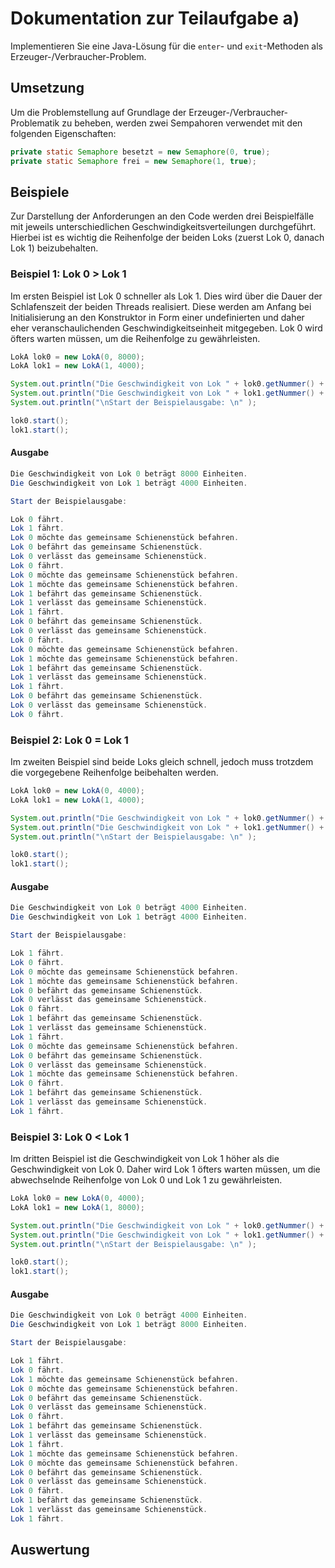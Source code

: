 # Dokumentation zur Teilaufgabe a)
Implementieren Sie eine Java-Lösung für die `enter`- und `exit`-Methoden als Erzeuger-/Verbraucher-Problem.

## Umsetzung
Um die Problemstellung auf Grundlage der Erzeuger-/Verbraucher-Problematik zu beheben, werden zwei Sempahoren verwendet 
mit den folgenden Eigenschaften:
```java
private static Semaphore besetzt = new Semaphore(0, true);
private static Semaphore frei = new Semaphore(1, true);
```

## Beispiele
Zur Darstellung der Anforderungen an den Code werden drei Beispielfälle mit jeweils unterschiedlichen 
Geschwindigkeitsverteilungen durchgeführt. Hierbei ist es wichtig die Reihenfolge der beiden Loks (zuerst Lok 0, danach 
Lok 1) beizubehalten.

### Beispiel 1: Lok 0 > Lok 1
Im ersten Beispiel ist Lok 0 schneller als Lok 1. Dies wird über die Dauer der Schlafenszeit der beiden Threads
realisiert. Diese werden am Anfang bei Initialisierung an den Konstruktor in Form einer undefinierten und daher eher
veranschaulichenden Geschwindigkeitseinheit mitgegeben. Lok 0 wird öfters warten müssen, um die Reihenfolge zu
gewährleisten.

```java
LokA lok0 = new LokA(0, 8000);
LokA lok1 = new LokA(1, 4000);

System.out.println("Die Geschwindigkeit von Lok " + lok0.getNummer() + " beträgt " + lok0.getGeschwindigkeit() + " Einheiten.");
System.out.println("Die Geschwindigkeit von Lok " + lok1.getNummer() + " beträgt " + lok1.getGeschwindigkeit() + " Einheiten.");
System.out.println("\nStart der Beispielausgabe: \n" );

lok0.start();
lok1.start();
```

#### Ausgabe


```java
Die Geschwindigkeit von Lok 0 beträgt 8000 Einheiten.
Die Geschwindigkeit von Lok 1 beträgt 4000 Einheiten.

Start der Beispielausgabe: 

Lok 0 fährt.
Lok 1 fährt.
Lok 0 möchte das gemeinsame Schienenstück befahren.
Lok 0 befährt das gemeinsame Schienenstück.
Lok 0 verlässt das gemeinsame Schienenstück.
Lok 0 fährt.
Lok 0 möchte das gemeinsame Schienenstück befahren.
Lok 1 möchte das gemeinsame Schienenstück befahren.
Lok 1 befährt das gemeinsame Schienenstück.
Lok 1 verlässt das gemeinsame Schienenstück.
Lok 1 fährt.
Lok 0 befährt das gemeinsame Schienenstück.
Lok 0 verlässt das gemeinsame Schienenstück.
Lok 0 fährt.
Lok 0 möchte das gemeinsame Schienenstück befahren.
Lok 1 möchte das gemeinsame Schienenstück befahren.
Lok 1 befährt das gemeinsame Schienenstück.
Lok 1 verlässt das gemeinsame Schienenstück.
Lok 1 fährt.
Lok 0 befährt das gemeinsame Schienenstück.
Lok 0 verlässt das gemeinsame Schienenstück.
Lok 0 fährt.
```

### Beispiel 2: Lok 0 = Lok 1
Im zweiten Beispiel sind beide Loks gleich schnell, jedoch muss trotzdem die vorgegebene Reihenfolge beibehalten werden.

```java
LokA lok0 = new LokA(0, 4000);
LokA lok1 = new LokA(1, 4000);

System.out.println("Die Geschwindigkeit von Lok " + lok0.getNummer() + " beträgt " + lok0.getGeschwindigkeit() + " Einheiten.");
System.out.println("Die Geschwindigkeit von Lok " + lok1.getNummer() + " beträgt " + lok1.getGeschwindigkeit() + " Einheiten.");
System.out.println("\nStart der Beispielausgabe: \n" );

lok0.start();
lok1.start();
```

#### Ausgabe


```java
Die Geschwindigkeit von Lok 0 beträgt 4000 Einheiten.
Die Geschwindigkeit von Lok 1 beträgt 4000 Einheiten.

Start der Beispielausgabe: 

Lok 1 fährt.
Lok 0 fährt.
Lok 0 möchte das gemeinsame Schienenstück befahren.
Lok 1 möchte das gemeinsame Schienenstück befahren.
Lok 0 befährt das gemeinsame Schienenstück.
Lok 0 verlässt das gemeinsame Schienenstück.
Lok 0 fährt.
Lok 1 befährt das gemeinsame Schienenstück.
Lok 1 verlässt das gemeinsame Schienenstück.
Lok 1 fährt.
Lok 0 möchte das gemeinsame Schienenstück befahren.
Lok 0 befährt das gemeinsame Schienenstück.
Lok 0 verlässt das gemeinsame Schienenstück.
Lok 1 möchte das gemeinsame Schienenstück befahren.
Lok 0 fährt.
Lok 1 befährt das gemeinsame Schienenstück.
Lok 1 verlässt das gemeinsame Schienenstück.
Lok 1 fährt.
```

### Beispiel 3: Lok 0 < Lok 1
Im dritten Beispiel ist die Geschwindigkeit von Lok 1 höher als die Geschwindigkeit von Lok 0. Daher wird Lok 1 
öfters warten müssen, um die abwechselnde Reihenfolge von Lok 0 und Lok 1 zu gewährleisten.

```java
LokA lok0 = new LokA(0, 4000);
LokA lok1 = new LokA(1, 8000);

System.out.println("Die Geschwindigkeit von Lok " + lok0.getNummer() + " beträgt " + lok0.getGeschwindigkeit() + " Einheiten.");
System.out.println("Die Geschwindigkeit von Lok " + lok1.getNummer() + " beträgt " + lok1.getGeschwindigkeit() + " Einheiten.");
System.out.println("\nStart der Beispielausgabe: \n" );

lok0.start();
lok1.start();
```

#### Ausgabe


```java
Die Geschwindigkeit von Lok 0 beträgt 4000 Einheiten.
Die Geschwindigkeit von Lok 1 beträgt 8000 Einheiten.

Start der Beispielausgabe: 

Lok 1 fährt.
Lok 0 fährt.
Lok 1 möchte das gemeinsame Schienenstück befahren.
Lok 0 möchte das gemeinsame Schienenstück befahren.
Lok 0 befährt das gemeinsame Schienenstück.
Lok 0 verlässt das gemeinsame Schienenstück.
Lok 0 fährt.
Lok 1 befährt das gemeinsame Schienenstück.
Lok 1 verlässt das gemeinsame Schienenstück.
Lok 1 fährt.
Lok 1 möchte das gemeinsame Schienenstück befahren.
Lok 0 möchte das gemeinsame Schienenstück befahren.
Lok 0 befährt das gemeinsame Schienenstück.
Lok 0 verlässt das gemeinsame Schienenstück.
Lok 0 fährt.
Lok 1 befährt das gemeinsame Schienenstück.
Lok 1 verlässt das gemeinsame Schienenstück.
Lok 1 fährt.
```

## Auswertung